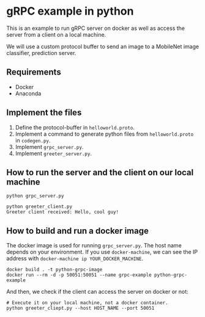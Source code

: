 # gRPC example in python

This is an example to run gRPC server on docker as well as access the server from a client on a local machine.

We will use a custom protocol buffer to send an image to a MobileNet image classifier, prediction server.

## Requirements

- Docker
- Anaconda

## Implement the files

1. Define the protocol-buffer in `helloworld.proto`.
2. Implement a command to generate python files from `helloworld.proto` in `codegen.py`.
3. Implement `grpc_server.py`.
4. Implement `greeter_server.py`.


## How to run the server and the client on our local machine
```
python grpc_server.py

python greeter_client.py
Greeter client received: Hello, cool guy!
```

## How to build and run a docker image

The docker image is used for running `grpc_server.py`.
The host name depends on your environment.
If you use `docker-machine`, we can see the IP address with `docker-machine ip YOUR_DOCKER_MACHINE`.
```
docker build . -t python-grpc-image
docker run --rm -d -p 50051:50051 --name grpc-example python-grpc-example
```

And then, we check if the client can access the server on docker or not:

```
# Execute it on your local machine, not a docker container.
python greeter_cliept.py --host HOST_NAME --port 50051
```
